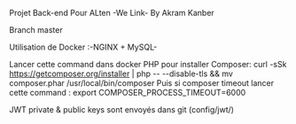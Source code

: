 Projet Back-end Pour ALten -We Link- By Akram Kanber

Branch master

Utilisation de Docker :-NGINX + MySQL-

Lancer cette command dans docker PHP pour installer Composer:
curl -sSk https://getcomposer.org/installer | php -- --disable-tls && mv composer.phar /usr/local/bin/composer
Puis si composer timeout lancer cette command : export COMPOSER_PROCESS_TIMEOUT=6000

JWT private & public keys sont envoyés dans git (config/jwt/)

